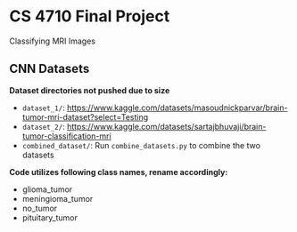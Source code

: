 # CS 4710 Final Project

Classifying MRI Images

## CNN Datasets
**Dataset directories not pushed due to size**
- `dataset_1/`: https://www.kaggle.com/datasets/masoudnickparvar/brain-tumor-mri-dataset?select=Testing
- `dataset_2/`: https://www.kaggle.com/datasets/sartajbhuvaji/brain-tumor-classification-mri
- `combined_dataset/`: Run `combine_datasets.py` to combine the two datasets

**Code utilizes following class names, rename accordingly:**
- glioma_tumor
- meningioma_tumor
- no_tumor  
- pituitary_tumor

